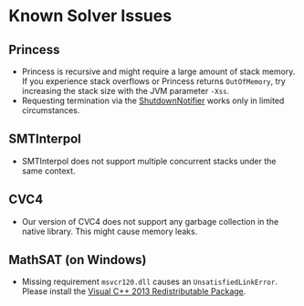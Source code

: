 <!--
This file is part of JavaSMT,
an API wrapper for a collection of SMT solvers:
https://github.com/sosy-lab/java-smt

SPDX-FileCopyrightText: 2020 Dirk Beyer <https://www.sosy-lab.org>

SPDX-License-Identifier: Apache-2.0
-->

# Known Solver Issues

## Princess

 - Princess is recursive and might require a large amount of stack memory.
If you experience stack overflows or Princess returns `OutOfMemory`,
try increasing the stack size with the JVM parameter `-Xss`.
 - Requesting termination via the [ShutdownNotifier][] works only in limited circumstances.

## SMTInterpol

 - SMTInterpol does not support multiple concurrent stacks under the same context.

## CVC4

 - Our version of CVC4 does not support any garbage collection in the native library.
   This might cause memory leaks.

## MathSAT (on Windows)

 - Missing requirement `msvcr120.dll` causes an `UnsatisfiedLinkError`.
   Please install the [Visual C++ 2013 Redistributable Package](https://support.microsoft.com/en-us/help/4032938/update-for-visual-c-2013-redistributable-package).

[ShutdownNotifier]: https://sosy-lab.github.io/java-common-lib/api/org/sosy_lab/common/ShutdownNotifier.html

